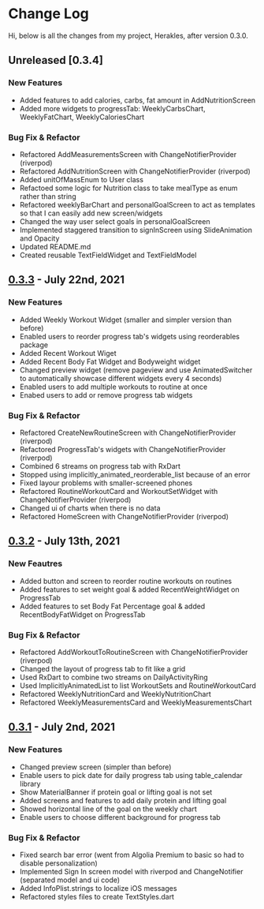 # Change Log

Hi, below is all the changes from my project, Herakles, after version 0.3.0.

## Unreleased [0.3.4]
### New Features
- Added features to add calories, carbs, fat amount in AddNutritionScreen
- Added more widgets to progressTab: WeeklyCarbsChart, WeeklyFatChart, WeeklyCaloriesChart

### Bug Fix & Refactor
- Refactored AddMeasurementsScreen with ChangeNotifierProvider (riverpod)
- Refactored AddNutritionScreen with ChangeNotifierProvider (riverpod)
- Added unitOfMassEnum to User class
- Refactoed some logic for Nutrition class to take mealType as enum rather than string
- Refactored weeklyBarChart and personalGoalScreen to act as templates so that I can easily add new screen/widgets
- Changed the way user select goals in personalGoalScreen
- Implemented staggered transition to signInScreen using SlideAnimation and Opacity
- Updated README.md
- Created reusable TextFieldWidget and TextFieldModel

## [0.3.3] - July 22nd, 2021
### New Features
- Added Weekly Workout Widget (smaller and simpler version than before)
- Enabled users to reorder progress tab's widgets using reorderables package
- Added Recent Workout Wiget
- Added Recent Body Fat Widget and Bodyweight widget
- Changed preview widget (remove pageview and use AnimatedSwitcher to automatically showcase different widgets every 4 seconds)
- Enabled users to add multiple workouts to routine at once
- Enabed users to add or remove progress tab widgets

### Bug Fix & Refactor
- Refactored CreateNewRoutineScreen with ChangeNotifierProvider (riverpod)
- Refactored ProgressTab's widgets with ChangeNotifierProvider (riverpod)
- Combined 6 streams on progress tab with RxDart
- Stopped using implicitly_animated_reorderable_list because of an error
- Fixed layour problems with smaller-screened phones
- Refactored RoutineWorkoutCard and WorkoutSetWidget with ChangeNotifierProvider (riverpod)
- Changed ui of charts when there is no data
- Refactored HomeScreen with ChangeNotifierProvider (riverpod) 

## [0.3.2] - July 13th, 2021
### New Feautres
- Added button and screen to reorder routine workouts on routines
- Added features to set weight goal & added RecentWeightWidget on ProgressTab
- Added features to set Body Fat Percentage goal & added RecentBodyFatWidget on ProgressTab

### Bug Fix & Refactor
- Refactored AddWorkoutToRoutineScreen with ChangeNotifierProvider (riverpod)
- Changed the layout of progress tab to fit like a grid
- Used RxDart to combine two streams on DailyActivityRing
- Used ImplicitlyAnimatedList to list WorkoutSets and RoutineWorkoutCard
- Refactored WeeklyNutritionCard and WeeklyNutritionChart
- Refactored WeeklyMeasurementsCard and WeeklyMeasurementsChart

## [0.3.1] - July 2nd, 2021
### New Features
- Changed preview screen (simpler than before)
- Enable users to pick date for daily progress tab using table_calendar library
- Show MaterialBanner if protein goal or lifting goal is not set
- Added screens and features to add daily protein and lifting goal
- Showed horizontal line of the goal on the weekly chart
- Enable users to choose different background for progress tab

### Bug Fix & Refactor
- Fixed search bar error (went from Algolia Premium to basic so had to disable personalization)
- Implemented Sign In screen model with riverpod and ChangeNotifier (separated model and ui code)
- Added InfoPlist.strings to localize iOS messages
- Refactored styles files to create TextStyles.dart

[0.3.3]: https://github.com/heeyunlee/herakless/compare/ea1d7a2abec9c652e2e508e1326df011b1ab2e8b..054a3316c3963866a36a2a6a8ea155120acbfd78
[0.3.2]: https://github.com/heeyunlee/herakless/compare/db5c6992dcc41fd9f5f11160333509e97fa42019..ea1d7a2abec9c652e2e508e1326df011b1ab2e8b
[0.3.1]: https://github.com/heeyunlee/herakless/compare/42acc8b1464d163177826bd24b6bd69e9f883173..db5c6992dcc41fd9f5f11160333509e97fa42019